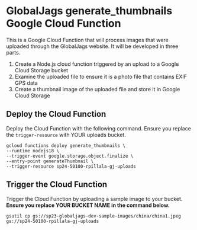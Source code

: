 # GlobalJags generate_thumbnails Google Cloud Function
This is a Google Cloud Function that will process images that were uploaded through the GlobalJags website. It will be developed in three parts.

1. Create a Node.js cloud function triggered by an upload to a Google Cloud Storage bucket
2. Examine the uploaded file to ensure it is a photo file that contains EXIF GPS data
3. Create a thumbnail image of the uploaded file and store it in Google Cloud Storage

## Deploy the Cloud Function
Deploy the Cloud Function with the following command. Ensure you replace the `trigger-resource` with YOUR uploads bucket.

```
gcloud functions deploy generate_thumbnails \
--runtime nodejs18 \
--trigger-event google.storage.object.finalize \
--entry-point generateThumbnail \
--trigger-resource sp24-50100-rpillala-gj-uploads
```

## Trigger the Cloud Function
Trigger the Cloud Function by uploading a sample image to your bucket. **Ensure you replace YOUR BUCKET NAME in the command below.**

```
gsutil cp gs://sp23-globaljags-dev-sample-images/china/china1.jpeg gs://sp24-50100-rpillala-gj-uploads
```